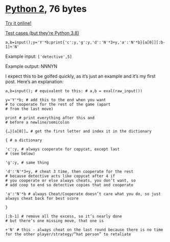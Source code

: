 # [Python 2][py2], 76 bytes

[Try it online!][tio]

[Test cases (but they’re Python 3.8)]

<!-- language-all: lang-python -->

    a,b=input();y='Y'*b;print{'c':y,'g':y,'d':'N'*3+y,'a':'N'*b}[a[0]][:b-1]+'N'

Example input: `['detective',5]`

Example output: NNNYN

I expect this to be golfed quickly, as it’s just an example and it’s my first post. Here’s an explanation:

```
a,b=input(); # equivalent to this: # a,b = eval(raw_input())

y='Y'*b; # add this to the end when you want
# to cooperate for the rest of the game (apart
# from the last move)

print # print everything after this and
# before a newline/semicolon

{…}[a[0]]… # get the first letter and index it in the dictionary

{ # a dictionary

'c':y, # always cooperate for copycat, except last
# (see below)

'g':y, # same thing

'd':'N'*3+y, # cheat 3 time, then cooperate for the rest
# because detective acts like copycat after 4 if
# you cooperate or else always cheats, you don’t want, so
# add coop to end so detective copies that and cooperate

'a':'N'*b # always Cheat/Cooperate doesn’t care what you do, so just always cheat back for best score

}

[:b-1] # remove all the excess, so it’s nearly done
# but there’s one missing move, that one is

+'N' # this - always cheat on the last round because there is no time for the other player/strategy/“hat person” to retaliate

```

[py2]: https://docs.python.org/2/
[tio]: https://tio.run/##LYzLCoMwFET3/YqLLq6vgtad4i@4l5BF1FhDJQnmWgil325FuzkcZoaxnmajH3sIStuNQDkQsChHB14SGA7G@kEQZiW/hWA2@q@CLoDJrOClg4jWjWYfg9AjBO1VaAPRJBYnfbyLrG/O/yiufYMdJn1tV6XpgwNWPsPnyRErbDEp08PF5f2XCZZzzqr@XvD0iPad4ShJDqTeErMiz/kP
[Test cases (but they’re Python 3.8)]: https://tio.run/##ZZDBasMwDIbveQqRHpS0WVlpx5aUvkLvxeTgxG5iltnGVjrM2LNn8TK2wi5C@vTrF5IN1Bu9f7FuWoHSdiRQHjgMytMcXiUwbI0NLScs9nWyAjPSjyq9pHA1DoL0kJEbqQ85cC0gPS8NbSC78sHLkE/qzRpH4INPYkvNy2Kx9SSU3jrJxaC09FleJcCL5iRvfMhUfgwnvOC6OVqnNGUf2GIVCuy@o8AKz7jeb@acL3nzyTh7rGtWNQ@7ejOjfJoYdm4UnXRYwHwDQyFJtqRucgZPEfDhnQff9jKeCc93yBgrHaeoLMvIf7@xyO6tDv@tymXob/@u/gI
